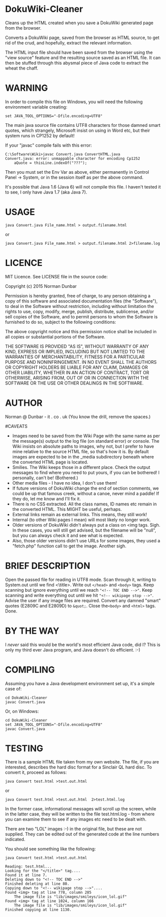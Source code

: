 # DokuWiki-Cleaner

Cleans up the HTML created when you save a DokuWiki generated page from the browser.

Converts a DokuWiki page, saved from the browser as HTML source, to get rid of the crud, and hopefully, extract the relevant information. 

The HTML input file should have been saved from the browser using the "view source" feature and the resulting source saved as an HTML file. It can then be stuffed through this abysmal piece of Java code to extract the wheat the chaff. 


# WARNING

In order to compile this file on Windows, you will need the following environment variable creating:

	set JAVA_TOOL_OPTIONS="-Dfile.encoding=UTF8"

The main java source file contains UTF8 characters for those damned smart quotes, which strangely, Microsoft insist on using in Word etc, but their system runs in CP1252 by default!

If your "javac" compile fails with this error:

	C:\Software\Wiki>javac Convert.java ConvertHTML.java
	Convert.java: error: unmappable character for encoding Cp1252
		aQuote = thisLine.indexOf("???");

Then you must set the Env Var as above, either permanently in Control Panel -> System, or in the session itself as per the above command.

It's possible that Java 1.6 (Java 6) will not compile this file. I haven't tested it to see, I only have Java 1.7 (aka Java 7).


# USAGE

	java Convert.java File_name.html > output.filename.html
or

	java Convert.java File_name.html > output.filename.html 2>filename.log


# LICENCE

MIT Licence. See LICENSE file in the source code:

Copyright (c) 2015 Norman Dunbar

Permission is hereby granted, free of charge, to any person obtaining a copy
of this software and associated documentation files (the "Software"), to deal
in the Software without restriction, including without limitation the rights
to use, copy, modify, merge, publish, distribute, sublicense, and/or sell
copies of the Software, and to permit persons to whom the Software is
furnished to do so, subject to the following conditions:

The above copyright notice and this permission notice shall be included in all
copies or substantial portions of the Software.

THE SOFTWARE IS PROVIDED "AS IS", WITHOUT WARRANTY OF ANY KIND, EXPRESS OR
IMPLIED, INCLUDING BUT NOT LIMITED TO THE WARRANTIES OF MERCHANTABILITY,
FITNESS FOR A PARTICULAR PURPOSE AND NONINFRINGEMENT. IN NO EVENT SHALL THE
AUTHORS OR COPYRIGHT HOLDERS BE LIABLE FOR ANY CLAIM, DAMAGES OR OTHER
LIABILITY, WHETHER IN AN ACTION OF CONTRACT, TORT OR OTHERWISE, ARISING FROM,
OUT OF OR IN CONNECTION WITH THE SOFTWARE OR THE USE OR OTHER DEALINGS IN THE
SOFTWARE.



# AUTHOR

Norman @ Dunbar - it . co . uk  (You know the drill, remove the spaces.)


#CAVEATS

- Images need to be saved from the Wiki Page with the same name as per the message(s) output to the log file (on standard error) or console. The Wiki insists on absolute paths to images, why not, but I prefer to have mine relative to the source HTML file, so that's how it is. By default images are expected to be in the _media subdirectory beneath where the converted HTML page is located.
- Smilies. The Wiki keeps those in a different place. Check the output messages to find where you need to put yours, if you can be bothered! I personally, can't be! (Bothered.)
- Other media files - I have no idea, I don't use them!
- If future versions of DokuWiki change the end of section comments, we could be up that famous creek, without a canoe, never mind a paddle! If they do, let me know and I'll fix it.
- There is no CSS extracted. All the class names, ID names etc remain in the converted HTML. This MIGHT be useful, perhaps.
- External links remain as external links. This means, they still work!
- Internal (to other Wiki pages I mean) will most likely no longer work.
- Older versions of DokuWiki didn't always put a class on <img tags. Sigh. In these cases, you will still get advised, but the filename will be "null", but you can always check it and see what is expected.  
- Also, those older versions didn't use URLs for some images, they used a "fetch.php" function call to get the image. Another sigh.



# BRIEF DESCRIPTION

Open the passed file for reading in UTF8 mode.
Scan through it, writing to System.out until we find <\title>.
Write out ```</head>``` and ```<body>``` tags.
Keep scanning but ignore everything until we reach ```"<!-- TOC END -->"```.
Keep scanning and write everything out until we hit ```"<!-- wikipage stop -->"```.
Advise the user if any image files are required.
Convert any damned "smart" quotes (E2809C and E2809D) to ```&quot;```.
Close the```<body>``` and ```<html>``` tags.
Done.



# BY THE WAY

I *never* said this would be the world's most efficient Java code, did I?
This is only my third ever Java program, and Java doesn't do efficient. :-)


# COMPILING

Assuming you have a Java development environment set up, it's a simple case of:

	cd DokuWiki-Cleaner
	javac Convert.java

Or, on Windows:

	cd DokuWiki-Cleaner
	set JAVA_TOOL_OPTIONS="-Dfile.encoding=UTF8"
	javac Convert.java


# TESTING

There is a sample HTML file taken from my own website. The file, if you are interested, describes the hard disc format for a Sinclair QL hard disc. To convert it, proceed as follows:

	java Convert test.html >test.out.html 

or

	java Convert test.html >test.out.html  2>test.html.log

In the former case, informational messages will scroll up the screen, while in the latter case, they will be written to the file test.html.log - from where you can examine them to see if any images etc need to be dealt with.

There are two "LOL" images :-) in the original file, but these are not supplied. They can be edited out of the generated code at the line numbers indicated.

You should see something like the following:

	java Convert test.html >test.out.html

	Reading: test.html...
	Looking for the "</title>" tag....
	Found it at line 7.
	Deleting down to "<!-- TOC END -->"
	Finished deleting at line 80.
	Copying down to "<!-- wikipage stop -->"....
	Found <img> tag at line 778, column 285
		The image file is "lib/images/smileys/icon_lol.gif"
	Found <img> tag at line 1024, column 166
		The image file is "lib/images/smileys/icon_lol.gif"
	Finished copying at line 1130.

